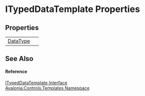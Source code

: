 # ITypedDataTemplate Properties




## Properties
<table>
<tr>
<td><a href="P_Avalonia_Controls_Templates_ITypedDataTemplate_DataType">DataType</a></td>
<td> </td>
</tr>
</table>

## See Also


#### Reference
<a href="T_Avalonia_Controls_Templates_ITypedDataTemplate">ITypedDataTemplate Interface</a>  
<a href="N_Avalonia_Controls_Templates">Avalonia.Controls.Templates Namespace</a>  

